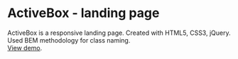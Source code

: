 # ActiveBox - landing page
ActiveBox is a responsive landing page. Created with HTML5, CSS3, jQuery.
</br>
Used BEM methodology for class naming.
</br>
[View demo](https://active-box-landing-page.web.app/).

